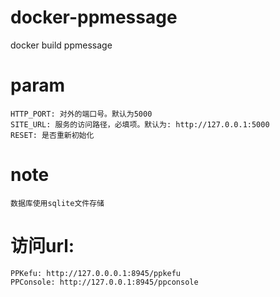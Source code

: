 # docker-ppmessage
docker build ppmessage

# param
    HTTP_PORT: 对外的端口号。默认为5000
    SITE_URL: 服务的访问路径，必填项。默认为: http://127.0.0.1:5000
    RESET: 是否重新初始化


# note
    数据库使用sqlite文件存储


# 访问url:
    PPKefu: http://127.0.0.0.1:8945/ppkefu
    PPConsole: http://127.0.0.1:8945/ppconsole
